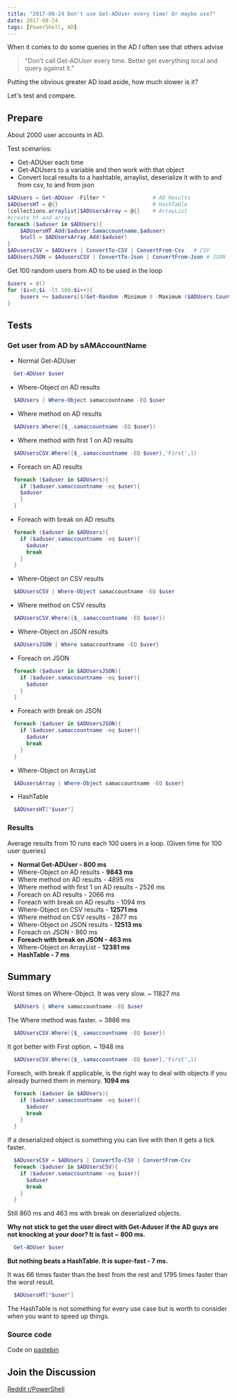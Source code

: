 ```yaml
---
title: "2017-08-24 Don't use Get-ADUser every time! Or maybe use?"
date: 2017-08-24
tags: [PowerShell, AD]
---
```


When it comes to do some queries in the AD I often see that others advise 
> "Don't call Get-ADUser every time. Better get everything local and query against it."

Putting the obvious greater AD load aside, how much slower is it?

Let's test and compare.
## Prepare
About 2000 user accounts in AD.

Test scenarios:
* Get-ADUser each time
* Get-ADUsers to a variable and then work with that object
* Convert local results to a hashtable, arraylist, deserialize it with to and from csv, to and from json  

```powershell
$ADUsers = Get-ADUser -Filter *               # AD Results 
$ADUsersHT = @{}                              # HashTable
[collections.arraylist]$ADUsersArray = @{}    # ArrayList
#create ht and array
foreach ($aduser in $ADUsers){
	$ADUsersHT.Add($aduser.Samaccountname,$aduser)
	$null = $ADUsersArray.Add($aduser)
}
$ADusersCSV = $ADUsers | ConvertTo-CSV | ConvertFrom-Csv   # CSV
$ADUsersJSON = $AdusersCSV | ConvertTo-Json | ConvertFrom-Json # JSON
```

Get 100 random users from AD to be used in the loop
```powershell
$users = @()
for ($i=0;$i -lt 100;$i++){
	$users += $adusers[$(Get-Random -Minimum 0 -Maximum ($ADUsers.Count - 1))].Samaccountname
}
```
## Tests
### Get user from AD by sAMAccountName
  * Normal Get-ADUser 
  ```powershell
    Get-ADUser $user
  ```
  * Where-Object on AD results
  ```powershell
    $ADUsers | Where-Object samaccountname -EQ $user
  ```
* Where method on AD results
```powershell
  $ADUsers.Where({$_.samaccountname -EQ $user})
```
* Where method with first 1 on AD results
```powershell
  $ADUsersCSV.Where({$_.samaccountname -EQ $user},'First',1)
```
* Foreach on AD results
```powershell
  foreach ($aduser in $ADUsers){
    if ($aduser.samaccountname -eq $user){
    $aduser
    }
  }
```
* Foreach with break on AD results
```powershell 
  foreach ($aduser in $ADUsers){
    if ($aduser.samaccountname -eq $user){
      $aduser					
      break
    }
  }
```
* Where-Object on CSV results
```powershell
  $ADUsersCSV | Where-Object samaccountname -EQ $user
```

* Where method on CSV results
```powershell
  $ADUsersCSV.Where({$_.samaccountname -EQ $user})
```
* Where-Object on JSON results
```powershell
  $ADUsersJSON | Where samaccountname -EQ $user}
```
* Foreach on JSON
```powershell
  foreach ($aduser in $ADUsersJSON){
    if ($aduser.samaccountname -eq $user){
      $aduser					      
    }
  }
```
* Foreach with break on JSON
```powershell
  foreach ($aduser in $ADUsersJSON){
    if ($aduser.samaccountname -eq $user){
      $aduser					
      break
    }
  }
```
* Where-Object on ArrayList
```powershell
  $ADusersArray | Where-Object samaccountname -EQ $user}
```
* HashTable
```powershell
  $ADUsersHT["$user"]
```

### Results

Average results from 10 runs each 100 users in a loop. (Given time for 100 user queries)
* **Normal Get-ADUser  - 800 ms**   
* Where-Object on AD results - **9843 ms** 
* Where method on AD results - 4895 ms
* Where method with first 1 on AD results - 2526 ms
* Foreach on AD results - 2066 ms
* Foreach with break on AD results - 1094 ms 
* Where-Object on CSV results - **12571 ms**
* Where method on CSV results - 2877 ms
* Where-Object on JSON results - **12513 ms**
* Foreach on JSON - 860 ms
* **Foreach with break on JSON - 463 ms**
* Where-Object on ArrayList - **12381 ms**
* **HashTable - 7 ms**

## Summary

Worst times on Where-Object. It was very slow. ~ 11827 ms
```powershell
  $ADUsers | Where samaccountname -EQ $user
```
The Where method was faster. ~ 3886 ms
```powershell
  $ADUsersCSV.Where({$_.samaccountname -EQ $user})
```
It got better with First option. ~ 1948 ms
```powershell
  $ADUsersCSV.Where({$_.samaccountname -EQ $user},'First',1)
```
Foreach, with break if applicable, is the right way to deal with objects if you already burned them in memory. **1094 ms**
```powershell
  foreach ($aduser in $ADUsers){
    if ($aduser.samaccountname -eq $user){
      $aduser					
      break
    }
  }
```
 
If a deserialized object is something you can live with then it gets a tick faster.
```powershell
  $ADusersCSV = $ADUsers | ConvertTo-CSV | ConvertFrom-Csv
  foreach ($aduser in $ADUsersCSV){
    if ($aduser.samaccountname -eq $user){
      $aduser					
      break
    }
  } 
```
Still 860 ms and 463 ms with break on deserialized objects. 

**Why not stick to get the user direct with Get-Aduser if the AD guys are not knocking at your door? It is fast ~ 800 ms.**
```powershell
  Get-ADUser $user
```

**But nothing beats a HashTable. It is super-fast - 7 ms.**

It was 66 times faster than the best from the rest and 1795 times faster than the worst result.

```powershell
  $ADUsersHT["$user"]
```

The HashTable is not something for every use case but is worth to consider when you want to speed up things.

### Source code
Code on [pastebin](https://pastebin.com/amAFSG6j)

## Join the Discussion
[Reddit r/PowerShell](https://www.reddit.com/r/PowerShell/comments/6vtenn/dont_use_getaduser_every_time_or_maybe_use/)
